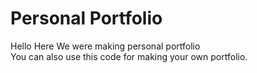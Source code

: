 # Personal Portfolio
Hello Here We were making personal portfolio<br>
You can also use this code for making your own portfolio.